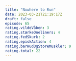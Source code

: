 ```yaml
---
title: "Nowhere to Run"
date: 2023-03-21T21:19:17Z
draft: false
episode: 65
rating.vildeVåben: 3
rating.stærkeOneliners: 4
rating.fedSkurk: 2
rating.episkAction: 4
rating.barHudOgStoreMuskler: 9
rating.total: 22
---
```



